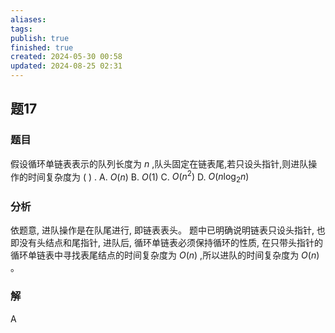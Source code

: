 ```yaml
---
aliases: 
tags: 
publish: true
finished: true
created: 2024-05-30 00:58
updated: 2024-08-25 02:31
---
```

## 题17
### 题目
假设循环单链表表示的队列长度为 $n$ ,队头固定在链表尾,若只设头指针,则进队操作的时间复杂度为 ( ) .
A. $O( n)$ 
B. $O( 1)$ 
C. $O( {n}^{2})$ 
D. $O( {n{\log }_{2}n})$
### 分析
依题意, 进队操作是在队尾进行, 即链表表头。
题中已明确说明链表只设头指针, 也即没有头结点和尾指针, 进队后, 循环单链表必须保持循环的性质, 在只带头指针的循环单链表中寻找表尾结点的时间复杂度为 $O( n)$ ,所以进队的时间复杂度为 $O( n)$ 。
### 解
A